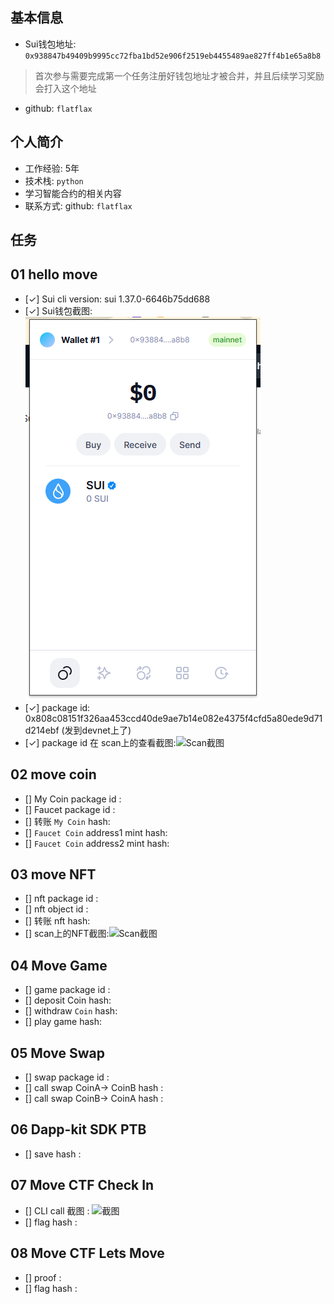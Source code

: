 ## 基本信息
- Sui钱包地址: `0x938847b49409b9995cc72fba1bd52e906f2519eb4455489ae827ff4b1e65a8b8`
> 首次参与需要完成第一个任务注册好钱包地址才被合并，并且后续学习奖励会打入这个地址
- github: `flatflax`

## 个人简介
- 工作经验: 5年
- 技术栈:  `python`
- 学习智能合约的相关内容
- 联系方式: github: `flatflax` 

## 任务

##   01 hello move  
- [✓] Sui cli version: sui 1.37.0-6646b75dd688
- [✓] Sui钱包截图: ![Sui钱包截图](./images/qb.png)
- [✓] package id: 0x808c08151f326aa453ccd40de9ae7b14e082e4375f4cfd5a80ede9d71d214ebf (发到devnet上了)
- [✓] package id 在 scan上的查看截图:![Scan截图](./images/l.png)

##   02 move coin
- [] My Coin package id : 
- [] Faucet package id : 
- [] 转账 `My Coin` hash:
- [] `Faucet Coin` address1 mint hash:
- [] `Faucet Coin` address2 mint hash:

##   03 move NFT
- [] nft package id :
- [] nft object id : 
- [] 转账 nft  hash:
- [] scan上的NFT截图:![Scan截图](./images/你的图片地址)

##   04 Move Game
- [] game package id :
- [] deposit Coin hash:
- [] withdraw `Coin` hash:
- [] play game hash:

##   05 Move Swap
- [] swap package id :
- [] call swap CoinA-> CoinB  hash :
- [] call swap CoinB-> CoinA  hash :

##   06 Dapp-kit SDK PTB
- [] save hash :

##   07 Move CTF Check In
- [] CLI call 截图 : ![截图](./images/你的图片地址)
- [] flag hash :

##   08 Move CTF Lets Move
- [] proof : 
- [] flag hash :
